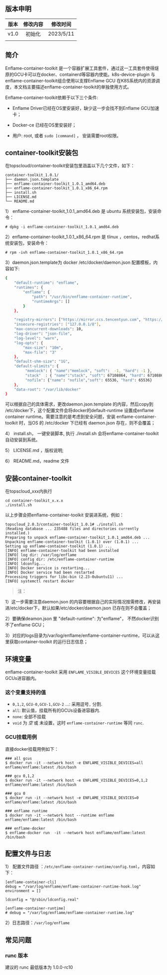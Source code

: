 
## 版本申明

| 版本   | 修改内容 | 修改时间      |
|:----:|:----:|:---------:|
| v1.0 | 初始化  | 2023/5/11 |
|      |      |           |


## 简介

Enflame-container-toolkit 是一个容器扩展工具套件，通过这一工具套件使得燧原的GCU卡可以在docker、containerd等容器内使能。k8s-device-plugin 与enflame-container-toolkit组合使用以支撑Enflame GCU 在K8S系统内的资源调度，本文档主要描述enflame-container-toolkit的单独使用方式。

Enflame-container-toolkit依赖于以下三个条件:

- Enflame Driver已经在OS里安装好，缺少这一步会找不到Enflame GCU加速卡；

- Docker-ce 已经在OS里安装好；

- 用户: root, 或者 `sudo [command]` ， 安装需要root权限。



## container-toolkit安装包

在topscloud/container-toolkit安装包里涵盖以下几个文件，如下：

```
container-toolkit_1.0.1/
├── daemon.json.template
├── enflame-container-toolkit_1.0.1_amd64.deb
├── enflame-container-toolkit_1.0.1_x86_64.rpm
├── install.sh
├── LICENSE.md
└── README.md
```

1） enflame-container-toolkit_1.0.1_amd64.deb 是 ubuntu 系统安装包，安装命令：

```
# dpkg -i enflame-container-toolkit_1.0.1_amd64.deb
```

2）enflame-container-toolkit_1.0.1_x86_64.rpm 是 tlinux ，centos，redhat系统安装包，安装命令：

```
# rpm -ivh enflame-container-toolkit_1.0.1_x86_64.rpm
```

3）daemon.json.template为 docker /etc/docker/daemon.json 配置模板，内容如下:

```bash
{
    "default-runtime": "enflame",
    "runtimes": {
        "enflame": {
            "path": "/usr/bin/enflame-container-runtime",
            "runtimeArgs": []
        }
    },

    "registry-mirrors": ["https://mirror.ccs.tencentyun.com", "https://docker.mirrors.ustc.edu.cn"],
    "insecure-registries": ["127.0.0.1/8"],
    "max-concurrent-downloads": 10,
    "log-driver": "json-file",
    "log-level": "warn",
    "log-opts": {
        "max-size": "10m",
        "max-file": "3"
    },
    "default-shm-size": "1G",
    "default-ulimits": {
         "memlock": { "name":"memlock", "soft":  -1, "hard": -1 },
         "stack"  : { "name":"stack", "soft": 67108864, "hard": 67108864 },
         "nofile": {"name": "nofile","soft": 65536, "hard": 65536}
    },
    "data-root": "/var/lib/docker"
}
```

可以根据自己的具体需求，更改daemon.json.template 的内容，然后copy到 /etc/docker下，这个配置文件会将docker的default-runtime 设置成enflame container runtime。需要注意的是考虑到安全问题，安装 enflame-container-toolkit 时，当OS 的 /etc/docker 下已经有 daemon.json 存在，则不会覆盖；

4） install.sh， 一键安装脚本, 执行 ./install.sh 会将enflame-container-toolkit自动安装到系统。

5） LICENSE.md ，版权说明;

6） README.md，readme 文件



## 安装container-toolkit

在topscloud_xxx内执行
```
cd container-toolkit_x.x.x
./install.sh
```

以上步骤会把enflame-container-toolkit 安装进系统，例如：

```
topscloud_2.0.3/container-toolkit_1.0.1# ./install.sh
(Reading database ... 235488 files and directories currently installed.)
Preparing to unpack enflame-container-toolkit_1.0.1_amd64.deb ...
Unpacking enflame-container-toolkit (1.0.1) over (1.0.1) ...
Setting up enflame-container-toolkit (1.0.1) ...
[INFO] enflame-container-toolkit had been installed
[INFO] log dir: /var/log/enflame
[INFO] config dir: /etc/enflame-container-runtime
[INFO] ldconfig...
[INFO] Docker service is restarting...
[INFO] Docker service had been restarted
Processing triggers for libc-bin (2.23-0ubuntu11) ...
[INFO] systemctl restart docker
```

> 注：

1）这一步需要注意daemon.json 的内容要根据自己的实际情况按需修改，再安装进/etc/docker下，默认如果/etc/docker/daemon.json 已存在则不会覆盖；

2）要确保deamon.json 里 \"default-runtime\": 为\"enflame\"， 不然docker识别不了enflame GCU；

3）对应的logs目录为/var/log/enflame/enflame-container-runtime，可以从这里获取container-toolkit 的运行日志信息；




## 环境变量

enflame-container-toolkit 采用  `ENFLAME_VISIBLE_DEVICES`  这个环境变量挂载GCUs进容器内。

### 这个变量支持的值

- `0,1,2`, `GCU-0,GCU-1,GCU-2` …:  采用逗号`,` 分割.
- `all`: 默认值，挂载所有的GCUs设备进容器内.
- `none`: 全部不挂载
- `void` 为 *空* 或 未设置，这时 `enflame-container-runtime` 等同 `runc`.

### GCU挂载用例

直接docker挂载用例如下：

```
### all gcus
$ docker run -it --network host -e ENFLAME_VISIBLE_DEVICES=all enflame/enflame:latest /bin/bash

### gcu 0,1,2
$ docker run -it --network host -e ENFLAME_VISIBLE_DEVICES=0,1,2 enflame/enflame:latest /bin/bash

### gcu 0
$ docker run -it --network host -e ENFLAME_VISIBLE_DEVICES=0 enflame/enflame:latest /bin/bash

### enflame runtime
$ docker run -it --network host --runtime enflame  enflame/enflame:latest /bin/bash

### enflame-docker
$ enflame-docker run  -it --network host enflame/enflame:latest /bin/bash
```

## 配置文件与日志


1） 配置文件路径 ：`/etc/enflame-container-runtime/config.toml`，内容如下：

```
[enflame-container-cli]
debug = "/var/log/enflame/enflame-container-runtime-hook.log"
environment = []

ldconfig = "@/sbin/ldconfig.real"

[enflame-container-runtime]
# debug = "/var/log/enflame/enflame-container-runtime.log"
```


2）日志路径：`/var/log/enflame`


## 常见问题

### runc 版本

建议的 runc 最低版本为 1.0.0-rc10
